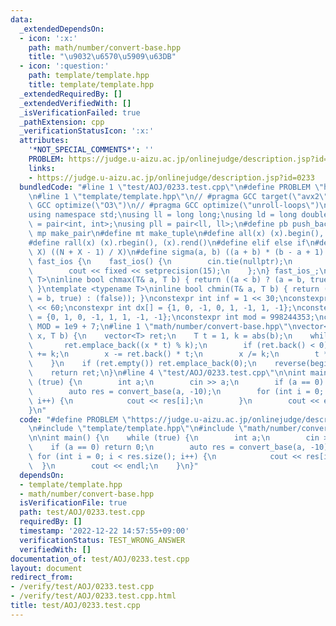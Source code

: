 ```yaml
---
data:
  _extendedDependsOn:
  - icon: ':x:'
    path: math/number/convert-base.hpp
    title: "\u9032\u6570\u5909\u63DB"
  - icon: ':question:'
    path: template/template.hpp
    title: template/template.hpp
  _extendedRequiredBy: []
  _extendedVerifiedWith: []
  _isVerificationFailed: true
  _pathExtension: cpp
  _verificationStatusIcon: ':x:'
  attributes:
    '*NOT_SPECIAL_COMMENTS*': ''
    PROBLEM: https://judge.u-aizu.ac.jp/onlinejudge/description.jsp?id=0233
    links:
    - https://judge.u-aizu.ac.jp/onlinejudge/description.jsp?id=0233
  bundledCode: "#line 1 \"test/AOJ/0233.test.cpp\"\n#define PROBLEM \"https://judge.u-aizu.ac.jp/onlinejudge/description.jsp?id=0233\"\
    \n#line 1 \"template/template.hpp\"\n// #pragma GCC target(\"avx2\")\n// #pragma\
    \ GCC optimize(\"O3\")\n// #pragma GCC optimize(\"unroll-loops\")\n#include <bits/stdc++.h>\n\
    using namespace std;\nusing ll = long long;\nusing ld = long double;\nusing pii\
    \ = pair<int, int>;\nusing pll = pair<ll, ll>;\n#define pb push_back\n#define\
    \ mp make_pair\n#define mt make_tuple\n#define all(x) (x).begin(), (x).end()\n\
    #define rall(x) (x).rbegin(), (x).rend()\n#define elif else if\n#define updiv(N,\
    \ X) ((N + X - 1) / X)\n#define sigma(a, b) ((a + b) * (b - a + 1) / 2)\nstruct\
    \ fast_ios {\n    fast_ios() {\n        cin.tie(nullptr);\n        ios::sync_with_stdio(false);\n\
    \        cout << fixed << setprecision(15);\n    };\n} fast_ios_;\ntemplate <typename\
    \ T>\ninline bool chmax(T& a, T b) { return ((a < b) ? (a = b, true) : (false));\
    \ }\ntemplate <typename T>\ninline bool chmin(T& a, T b) { return ((a > b) ? (a\
    \ = b, true) : (false)); }\nconstexpr int inf = 1 << 30;\nconstexpr ll INF = 1LL\
    \ << 60;\nconstexpr int dx[] = {1, 0, -1, 0, 1, -1, 1, -1};\nconstexpr int dy[]\
    \ = {0, 1, 0, -1, 1, 1, -1, -1};\nconstexpr int mod = 998244353;\nconstexpr int\
    \ MOD = 1e9 + 7;\n#line 1 \"math/number/convert-base.hpp\"\nvector<T> convert_base(T\
    \ x, T b) {\n    vector<T> ret;\n    T t = 1, k = abs(b);\n    while (x) {\n \
    \       ret.emplace_back((x * t) % k);\n        if (ret.back() < 0) ret.back()\
    \ += k;\n        x -= ret.back() * t;\n        x /= k;\n        t *= b / k;\n\
    \    }\n    if (ret.empty()) ret.emplace_back(0);\n    reverse(begin(ret), end(ret));\n\
    \    return ret;\n}\n#line 4 \"test/AOJ/0233.test.cpp\"\n\nint main() {\n    while\
    \ (true) {\n        int a;\n        cin >> a;\n        if (a == 0) return 0;\n\
    \        auto res = convert_base(a, -10);\n        for (int i = 0; i < res.size();\
    \ i++) {\n            cout << res[i];\n        }\n        cout << endl;\n    }\n\
    }\n"
  code: "#define PROBLEM \"https://judge.u-aizu.ac.jp/onlinejudge/description.jsp?id=0233\"\
    \n#include \"template/template.hpp\"\n#include \"math/number/convert-base.hpp\"\
    \n\nint main() {\n    while (true) {\n        int a;\n        cin >> a;\n    \
    \    if (a == 0) return 0;\n        auto res = convert_base(a, -10);\n       \
    \ for (int i = 0; i < res.size(); i++) {\n            cout << res[i];\n      \
    \  }\n        cout << endl;\n    }\n}"
  dependsOn:
  - template/template.hpp
  - math/number/convert-base.hpp
  isVerificationFile: true
  path: test/AOJ/0233.test.cpp
  requiredBy: []
  timestamp: '2022-12-22 14:57:55+09:00'
  verificationStatus: TEST_WRONG_ANSWER
  verifiedWith: []
documentation_of: test/AOJ/0233.test.cpp
layout: document
redirect_from:
- /verify/test/AOJ/0233.test.cpp
- /verify/test/AOJ/0233.test.cpp.html
title: test/AOJ/0233.test.cpp
---
```

